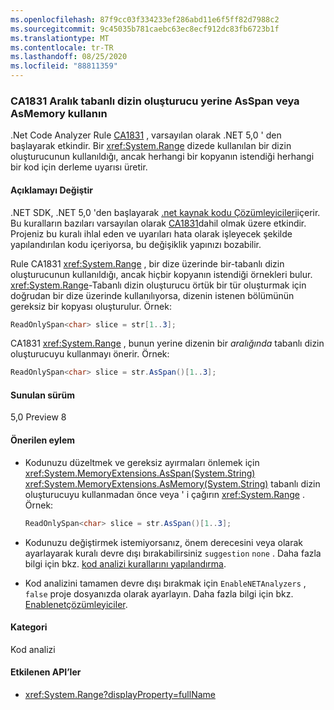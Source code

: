 ```yaml
---
ms.openlocfilehash: 87f9cc03f334233ef286abd11e6f5ff82d7988c2
ms.sourcegitcommit: 9c45035b781caebc63ec8ecf912dc83fb6723b1f
ms.translationtype: MT
ms.contentlocale: tr-TR
ms.lasthandoff: 08/25/2020
ms.locfileid: "88811359"
---
```

### <a name="ca1831-use-asspan-or-asmemory-instead-of-range-based-indexer"></a>CA1831 Aralık tabanlı dizin oluşturucu yerine AsSpan veya AsMemory kullanın

.Net Code Analyzer Rule [CA1831](/visualstudio/code-quality/ca1831) , varsayılan olarak .NET 5,0 ' den başlayarak etkindir. Bir <xref:System.Range> dizede kullanılan bir dizin oluşturucunun kullanıldığı, ancak herhangi bir kopyanın istendiği herhangi bir kod için derleme uyarısı üretir.

#### <a name="change-description"></a>Açıklamayı Değiştir

.NET SDK, .NET 5,0 'den başlayarak [.net kaynak kodu Çözümleyicileri](../../../../docs/fundamentals/productivity/code-analysis.md)içerir. Bu kuralların bazıları varsayılan olarak [CA1831](/visualstudio/code-quality/ca1831)dahil olmak üzere etkindir. Projeniz bu kuralı ihlal eden ve uyarıları hata olarak işleyecek şekilde yapılandırılan kodu içeriyorsa, bu değişiklik yapınızı bozabilir.

Rule CA1831 <xref:System.Range> , bir dize üzerinde bir-tabanlı dizin oluşturucunun kullanıldığı, ancak hiçbir kopyanın istendiği örnekleri bulur. <xref:System.Range>-Tabanlı dizin oluşturucu örtük bir tür oluşturmak için doğrudan bir dize üzerinde kullanılıyorsa, dizenin istenen bölümünün gereksiz bir kopyası oluşturulur. Örnek:

```csharp
ReadOnlySpan<char> slice = str[1..3];
```

CA1831 <xref:System.Range> , bunun yerine dizenin bir *aralığında* tabanlı dizin oluşturucuyu kullanmayı önerir. Örnek:

```csharp
ReadOnlySpan<char> slice = str.AsSpan()[1..3];
```

#### <a name="version-introduced"></a>Sunulan sürüm

5,0 Preview 8

#### <a name="recommended-action"></a>Önerilen eylem

- Kodunuzu düzeltmek ve gereksiz ayırmaları önlemek için <xref:System.MemoryExtensions.AsSpan(System.String)> <xref:System.MemoryExtensions.AsMemory(System.String)> tabanlı dizin oluşturucuyu kullanmadan önce veya ' i çağırın <xref:System.Range> . Örnek:

  ```csharp
  ReadOnlySpan<char> slice = str.AsSpan()[1..3];
  ```

- Kodunuzu değiştirmek istemiyorsanız, önem derecesini veya olarak ayarlayarak kuralı devre dışı bırakabilirsiniz `suggestion` `none` . Daha fazla bilgi için bkz. [kod analizi kurallarını yapılandırma](../../../../docs/fundamentals/productivity/configure-code-analysis-rules.md).

- Kod analizini tamamen devre dışı bırakmak için `EnableNETAnalyzers` , `false` proje dosyanızda olarak ayarlayın. Daha fazla bilgi için bkz. [Enablenetçözümleyiciler](../../../../docs/core/project-sdk/msbuild-props.md#enablenetanalyzers).

#### <a name="category"></a>Kategori

Kod analizi

#### <a name="affected-apis"></a>Etkilenen API’ler

- <xref:System.Range?displayProperty=fullName>

<!--

#### Affected APIs

- `T:System.Range`

-->

